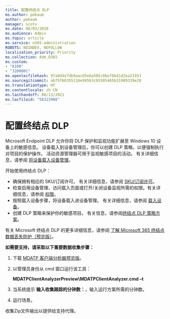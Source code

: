 ```yaml
---
title: 配置终结点 DLP
ms.author: pebaum
author: pebaum
manager: scotv
ms.date: 08/03/2020
ms.audience: Admin
ms.topic: article
ms.service: o365-administration
ROBOTS: NOINDEX, NOFOLLOW
localization_priority: Priority
ms.collection: Adm_O365
ms.custom:
- "6108"
- "3200001"
ms.openlocfilehash: 97a8d4e7db9aac65e6a505c0bef8b41d2ea23353
ms.sourcegitcommit: ab75f66355116e995b3cb5505465b31989339e28
ms.translationtype: HT
ms.contentlocale: zh-CN
ms.lasthandoff: 08/13/2021
ms.locfileid: "58323908"
---
```

# <a name="configure-endpoint-dlp"></a>配置终结点 DLP

Microsoft Endpoint DLP 允许你将 DLP 保护和监视功能扩展至 Windows 10 设备上的敏感信息。 设备载入到设备管理后，你可以创建 DLP 策略，以便强制执行对项目的保护操作。 活动资源管理器可用于监视敏感项目的活动。 有关详细信息，请参阅 [将设备载入设备管理](https://docs.microsoft.com/microsoft-365/compliance/endpoint-dlp-getting-started#onboarding-devices-into-device-management)。  

开始使用终结点 DLP：

- 确保拥有相应的 SKU/订阅许可。 有关详细信息，请参阅 [SKU/订阅许可](https://docs.microsoft.com/microsoft-365/compliance/endpoint-dlp-getting-started#skusubscriptions-licensing)。
- 检查启用设备管理、访问载入页面或打开/关闭设备监视所需的权限。有关详细信息，请参阅 [权限](https://docs.microsoft.com/microsoft-365/compliance/endpoint-dlp-getting-started#permissions)。
- 按照载入设备步骤，将设备载入进设备管理。 有关详细信息，请参阅 [载入设备](https://docs.microsoft.com/microsoft-365/compliance/endpoint-dlp-getting-started#onboarding-devices)。 
- 创建 DLP 策略来保护你的敏感项目。 有关信息，请参阅[终结点 DLP 策略方案](https://docs.microsoft.com/microsoft-365/compliance/endpoint-dlp-using?view=o365-worldwide#endpoint-dlp-policy-scenarios)。

有关 Microsoft 终结点 DLP 的更多详细信息，请参阅 [了解 Microsoft 365 终结点数据丢失防护（预览版）](https://docs.microsoft.com/microsoft-365/compliance/endpoint-dlp-learn-about)。

**如需要支持，请采取以下重要数据收集步骤：**

1. 下载 [MDATP 客户端分析器预览版](https://aka.ms/betamdatpanalyzer)。
1. 以管理员身份从 cmd 窗口运行该工具：

    **MDATPClientAnalyzerPreview\MDATPClientAnalyzer.cmd –t**

1. 当系统提示 **输入收集跟踪的分钟数：**，输入运行方案所需的分钟数。
1. 运行场景。

收集Zip文件输出以提供给支持代理。
